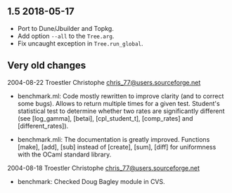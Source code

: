 1.5 2018-05-17
--------------

- Port to Dune/Jbuilder and Topkg.
- Add option `--all` to the `Tree.arg`.
- Fix uncaught exception in `Tree.run_global`.



Very old changes
----------------

2004-08-22  Troestler Christophe  <chris_77@users.sourceforge.net>

* benchmark.ml: Code mostly rewritten to improve clarity (and to
  correct some bugs).  Allows to return multiple times for a given
  test.  Student's statistical test to determine whether two rates
  are significantly different (see [log_gamma], [betai],
  [cpl_student_t], [comp_rates] and [different_rates]).

* benchmark.mli: The documentation is greatly improved.  Functions
  [make], [add], [sub] instead of [create], [sum], [diff] for
  uniformness with the OCaml standard library.

2004-08-18  Troestler Christophe  <chris_77@users.sourceforge.net>

* benchmark: Checked Doug Bagley module in CVS.
